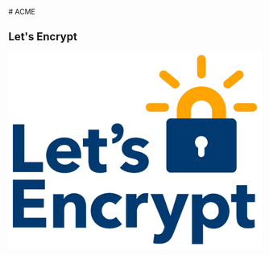 # ACME
## Let's Encrypt

![let's encrypt Logo](./resources/letsencrypt.png)<!-- .element height="50%" width="50%" -->

